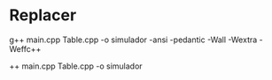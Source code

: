 # Replacer

g++ main.cpp Table.cpp -o simulador -ansi -pedantic -Wall -Wextra -Weffc++


++ main.cpp Table.cpp -o simulador